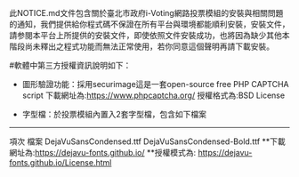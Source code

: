 此NOTICE.md文件包含關於臺北市政府i-Voting網路投票模組的安裝與相關問題的通知，我們提供給你程式碼不保證在所有平台與環境都能順利安裝，安裝文件，請参閱本平台上所提供的安裝文件，即使依照文件安裝成功，也將因為缺少其他本階段尚未釋出之程式功能而無法正常使用，若你同意這個聲明再請下載安裝。

#軟體中第三方授權資訊說明如下：
* 圖形驗證功能：採用securimage這是一套open-source free PHP CAPTCHA script 
下載網址為:https://www.phpcaptcha.org/
授權格式為:BSD License

* 字型檔：於投票模組內置入2套字型檔，包含如下檔案
* * *
項次	檔案
DejaVuSansCondensed.ttf
DejaVuSansCondensed-Bold.ttf
**下載網址為:https://dejavu-fonts.github.io/
**授權模式為: https://dejavu-fonts.github.io/License.html
